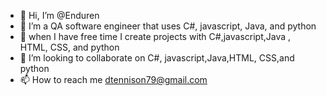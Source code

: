 - 👋 Hi, I’m @Enduren
- 👀 I’m a QA software engineer that uses C#, javascript, Java, and python
- 🌱 when I have free time I create projects with C#,javascript,Java , HTML, CSS, and python
- 💞️ I’m looking to collaborate on C#, javascript,Java,HTML, CSS,and python
- 📫 How to reach me dtennison79@gmail.com

<!---
Enduren/Enduren is a ✨ special ✨ repository because its `README.md` (this file) appears on your GitHub profile.
You can click the Preview link to take a look at your changes.
--->
